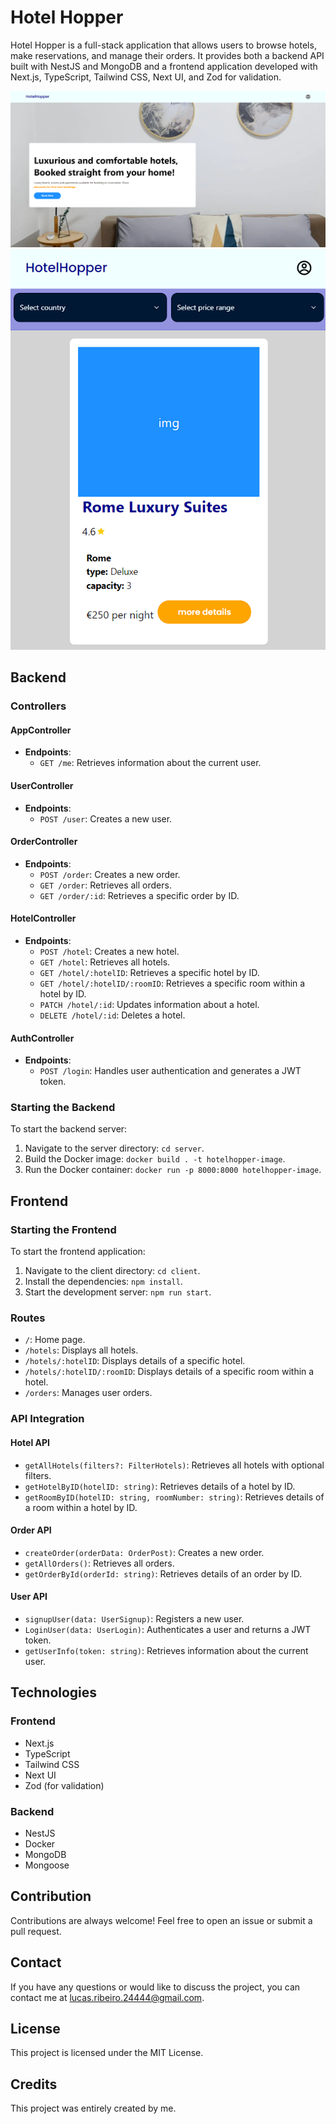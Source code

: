 # Hotel Hopper

Hotel Hopper is a full-stack application that allows users to browse hotels, make reservations, and manage their orders. It provides both a backend API built with NestJS and MongoDB and a frontend application developed with Next.js, TypeScript, Tailwind CSS, Next UI, and Zod for validation.

![alt text](readmeImages/image.png)
![alt text](readmeImages/image2.png)


## Backend

### Controllers

#### AppController

- **Endpoints**:
  - `GET /me`: Retrieves information about the current user.

#### UserController

- **Endpoints**:
  - `POST /user`: Creates a new user.

#### OrderController

- **Endpoints**:
  - `POST /order`: Creates a new order.
  - `GET /order`: Retrieves all orders.
  - `GET /order/:id`: Retrieves a specific order by ID.

#### HotelController

- **Endpoints**:
  - `POST /hotel`: Creates a new hotel.
  - `GET /hotel`: Retrieves all hotels.
  - `GET /hotel/:hotelID`: Retrieves a specific hotel by ID.
  - `GET /hotel/:hotelID/:roomID`: Retrieves a specific room within a hotel by ID.
  - `PATCH /hotel/:id`: Updates information about a hotel.
  - `DELETE /hotel/:id`: Deletes a hotel.

#### AuthController

- **Endpoints**:
  - `POST /login`: Handles user authentication and generates a JWT token.

### Starting the Backend

To start the backend server:

1. Navigate to the server directory: `cd server`.
2. Build the Docker image: `docker build . -t hotelhopper-image`.
3. Run the Docker container: `docker run -p 8000:8000 hotelhopper-image`.

## Frontend
### Starting the Frontend

To start the frontend application:

1. Navigate to the client directory: `cd client`.
2. Install the dependencies: `npm install`.
3. Start the development server: `npm run start`.

### Routes

- `/`: Home page.
- `/hotels`: Displays all hotels.
- `/hotels/:hotelID`: Displays details of a specific hotel.
- `/hotels/:hotelID/:roomID`: Displays details of a specific room within a hotel.
- `/orders`: Manages user orders.

### API Integration

#### Hotel API

- `getAllHotels(filters?: FilterHotels)`: Retrieves all hotels with optional filters.
- `getHotelByID(hotelID: string)`: Retrieves details of a hotel by ID.
- `getRoomByID(hotelID: string, roomNumber: string)`: Retrieves details of a room within a hotel by ID.

#### Order API

- `createOrder(orderData: OrderPost)`: Creates a new order.
- `getAllOrders()`: Retrieves all orders.
- `getOrderById(orderId: string)`: Retrieves details of an order by ID.

#### User API

- `signupUser(data: UserSignup)`: Registers a new user.
- `LoginUser(data: UserLogin)`: Authenticates a user and returns a JWT token.
- `getUserInfo(token: string)`: Retrieves information about the current user.

## Technologies

### Frontend

- Next.js
- TypeScript
- Tailwind CSS
- Next UI
- Zod (for validation)

### Backend

- NestJS
- Docker
- MongoDB
- Mongoose 

## Contribution

Contributions are always welcome! Feel free to open an issue or submit a pull request.

## Contact

If you have any questions or would like to discuss the project, you can contact me at lucas.ribeiro.24444@gmail.com.

## License

This project is licensed under the MIT License.

## Credits

This project was entirely created by me.
